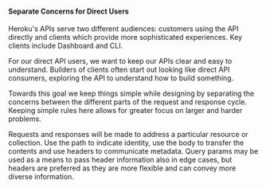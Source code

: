#### Separate Concerns for Direct Users

Heroku's APIs serve two different audiences: customers using the API directly and clients which provide more sophisticated experiences.
Key clients include Dashboard and CLI. 

For our direct API users, we want to keep our APIs clear and easy to understand.
Builders of clients often start out looking like direct API consumers, exploring the API to understand how to build something.

Towards this goal we keep things simple while designing by separating the concerns between the
different parts of the request and response cycle. Keeping simple rules here
allows for greater focus on larger and harder problems.

Requests and responses will be made to address a particular resource or
collection. Use the path to indicate identity, use the body to transfer the
contents and use headers to communicate metadata. Query params may be used as a
means to pass header information also in edge cases, but headers are preferred
as they are more flexible and can convey more diverse information.
